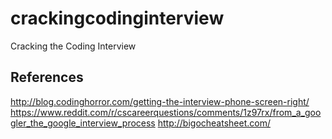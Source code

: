 # crackingcodinginterview
Cracking the Coding Interview

## References
http://blog.codinghorror.com/getting-the-interview-phone-screen-right/
https://www.reddit.com/r/cscareerquestions/comments/1z97rx/from_a_googler_the_google_interview_process
http://bigocheatsheet.com/
